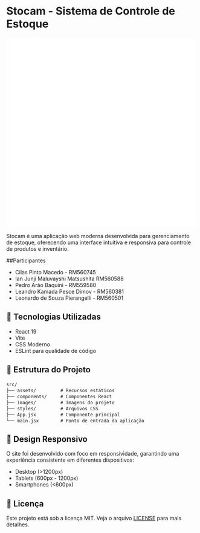 # Stocam - Sistema de Controle de Estoque

![Stocam Logo](Sprint3_WebDev/src/images/logo.png)

Stocam é uma aplicação web moderna desenvolvida para gerenciamento de estoque, oferecendo uma interface intuitiva e responsiva para controle de produtos e inventário.

##Participantes

- Cilas Pinto Macedo - RM560745
- Ian Junji Maluvayshi Matsushita RM560588
- Pedro Arão Baquini - RM559580
- Leandro Kamada Pesce Dimov - RM560381
- Leonardo de Souza Pierangelli - RM560501

## 🚀 Tecnologias Utilizadas

- React 19
- Vite
- CSS Moderno
- ESLint para qualidade de código

## 📁 Estrutura do Projeto

```
src/
├── assets/         # Recursos estáticos
├── components/     # Componentes React
├── images/         # Imagens do projeto
├── styles/         # Arquivos CSS
├── App.jsx         # Componente principal
└── main.jsx        # Ponto de entrada da aplicação
```

## 🎨 Design Responsivo

O site foi desenvolvido com foco em responsividade, garantindo uma experiência consistente em diferentes dispositivos:

- Desktop (>1200px)
- Tablets (600px - 1200px)
- Smartphones (<600px)

## 📝 Licença

Este projeto está sob a licença MIT. Veja o arquivo [LICENSE](LICENSE) para mais detalhes.


